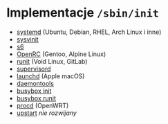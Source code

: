 # Implementacje `/sbin/init`

- [systemd](https://systemd.io/) (Ubuntu, Debian, RHEL, Arch Linux i inne)
- [sysvinit](https://github.com/slicer69/sysvinit/)
- [s6](https://skarnet.org/software/s6/)
- [OpenRC](https://github.com/OpenRC/openrc) (Gentoo, Alpine Linux)
- [runit](http://smarden.org/runit/) (Void Linux, GitLab)
- [supervisord](http://supervisord.org/)
- [launchd](https://www.launchd.info/) (Apple macOS)
- [daemontools](http://cr.yp.to/daemontools.html)
- [busybox init](https://github.com/mirror/busybox/tree/master/init)
- [busybox runit](https://github.com/mirror/busybox/tree/master/runit)
- [procd](https://git.openwrt.org/?p=project/procd.git;a=summary) (OpenWRT)
- [upstart](https://upstart.ubuntu.com/) *nie rozwijany*
